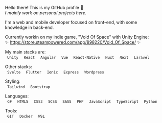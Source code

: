 Hello there! This is my GitHub profile 👋 <br>
*I mainly work on personal projects here.*

I'm a web and mobile developer focused on front-end, with some knowledge in back-end.

Currently workin on my indie game, "Void Of Space" with Unity Engine: <br>
✨ https://store.steampowered.com/app/898220/Void_Of_Space/ ✨

My main stacks are: <br>
`  Unity  ` `  React  `  `  Angular  ` `  Vue  `  `  React-Native  ` `  Nuxt  ` `  Next  ` `  Laravel  `

Other stacks: <br>
`  Svelte  ` `  Flutter  ` `  Ionic  ` `  Express  ` `  Wordpress  `

Styling: <br>
`  Tailwind  ` `  Bootstrap  `

Languages: <br>
`  C#  ` `  HTML5  ` `  CSS3  ` `  SCSS  ` `  SASS  ` `  PHP  ` `  JavaScript  ` `  TypeScript  ` `  Python  ` 

Tools: <br>
`  GIT  ` `  Docker  ` `  WSL  `
<!--
**JheyMurasaki/JheyMurasaki** is a ✨ _special_ ✨ repository because its `README.md` (this file) appears on your GitHub profile.

Here are some ideas to get you started:

- 🔭 I’m currently working on ...
- 🌱 I’m currently learning ...
- 👯 I’m looking to collaborate on ...
- 🤔 I’m looking for help with ...
- 💬 Ask me about ...
- 📫 How to reach me: ...
- 😄 Pronouns: ...
- ⚡ Fun fact: ...
-->
